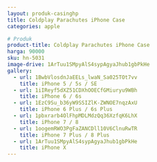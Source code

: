 ```yaml
---
layout: produk-casinghp
title: Coldplay Parachutes iPhone Case
categories: apple

# Produk
product-title: Coldplay Parachutes iPhone Case
harga: 90000
sku: hn-5031
image-drive: 1ArTuu1SMpyAlS4sypAgyaJhub1gbPkHe
gallery:
  - url: 1BwbVlosdnJaEELs_lwaN_Sa025TOt7vv
    title: iPhone 5 / 5s / SE
  - url: 1iIReyf5dXZ51CDXhOOECfGMiuryu9WBh
    title: iPhone 6 / 6s
  - url: 1EzC9Su_b36yW9SSIZlK-ZWNOE7nqzAxU
    title: iPhone 6 Plus / 6s Plus
  - url: 1pbxrarb4OlFhpMDLMdzQq36XzfqK6LhX
    title: iPhone 7 / 8
  - url: 1oogemRWO3PgFaZANCDll10V6ClnuRwTR
    title: iPhone 7 Plus / 8 Plus
  - url: 1ArTuu1SMpyAlS4sypAgyaJhub1gbPkHe
    title: iPhone X
---
```

